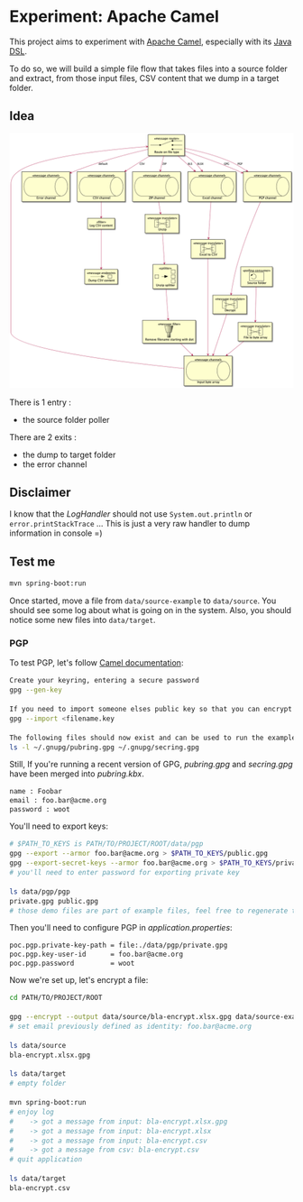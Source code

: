 # Experiment: Apache Camel

This project aims to experiment with [Apache Camel](https://camel.apache.org/), especially with its [Java DSL](https://camel.apache.org/manual/latest/java-dsl.html).

To do so, we will build a simple file flow that takes files into a source folder and extract, from those input files, CSV content that we dump in a target folder.

## Idea

![UML diagram](./uml/idea.png)

There is 1 entry :

- the source folder poller

There are 2 exits :

- the dump to target folder
- the error channel

## Disclaimer

I know that the *LogHandler* should not use `System.out.println` or `error.printStackTrace` ...
This is just a very raw handler to dump information in console =)

## Test me

```sh
mvn spring-boot:run
```

Once started, move a file from `data/source-example` to `data/source`.
You should see some log about what is going on in the system.
Also, you should notice some new files into `data/target`.

### PGP

To test PGP, let's follow [Camel documentation](https://camel.apache.org/components/latest/dataformats/pgp-dataformat.html):

```sh
Create your keyring, entering a secure password
gpg --gen-key

If you need to import someone elses public key so that you can encrypt a file for them.
gpg --import <filename.key

The following files should now exist and can be used to run the example
ls -l ~/.gnupg/pubring.gpg ~/.gnupg/secring.gpg
```

Still, If you're running a recent version of GPG, *pubring.gpg* and *secring.gpg* have been merged into *pubring.kbx*.

```
name : Foobar
email : foo.bar@acme.org
password : woot
```

You'll need to export keys:

```sh
# $PATH_TO_KEYS is PATH/TO/PROJECT/ROOT/data/pgp
gpg --export --armor foo.bar@acme.org > $PATH_TO_KEYS/public.gpg
gpg --export-secret-keys --armor foo.bar@acme.org > $PATH_TO_KEYS/private.gpg
# you'll need to enter password for exporting private key

ls data/pgp/pgp
private.gpg public.gpg
# those demo files are part of example files, feel free to regenerate them =)
```

Then you'll need to configure PGP in *application.properties*:
```
poc.pgp.private-key-path = file:./data/pgp/private.gpg
poc.pgp.key-user-id      = foo.bar@acme.org
poc.pgp.password         = woot
```

Now we're set up, let's encrypt a file:

```sh
cd PATH/TO/PROJECT/ROOT

gpg --encrypt --output data/source/bla-encrypt.xlsx.gpg data/source-example/bla.xlsx
# set email previously defined as identity: foo.bar@acme.org

ls data/source
bla-encrypt.xlsx.gpg

ls data/target
# empty folder

mvn spring-boot:run
# enjoy log
#    -> got a message from input: bla-encrypt.xlsx.gpg
#    -> got a message from input: bla-encrypt.xlsx
#    -> got a message from input: bla-encrypt.csv
#    -> got a message from csv: bla-encrypt.csv
# quit application

ls data/target
bla-encrypt.csv
```
